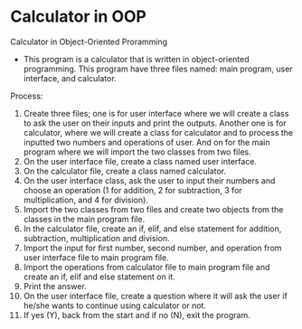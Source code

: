 # Calculator in OOP

Calculator in Object-Oriented Proramming
- This program is a calculator that is written in object-oriented programming. This program have three files named: main program, user interface, and calculator.

Process:
1. Create three files; one is for user interface where we will create a class to ask the user on their inputs and print the outputs. Another one is for calculator, where we will create a class for calculator and to process the inputted two numbers and operations of user. And on for the main program where we will import the two classes from two files.
2. On the user interface file, create a class named user interface.
3. On the calculator file, create a class named calculator.
4. On the user interface class, ask the user to input their numbers and choose an operation (1 for addition, 2 for subtraction, 3 for multiplication, and 4 for division).
5. Import the two classes from two files and create two objects from the classes in the main program file.
6. In the calculator file, create an if, elif, and else statement for addition, subtraction, multiplication and division.
7. Import the input for first number, second number, and operation from user interface file to main program file.
8. Import the operations from calculator file to main program file and create an if, elif and else statement on it.
9. Print the answer.
10. On the user interface file, create a question where it will ask the user if he/she wants to continue using calculator or not.
11. If yes (Y), back from the start and if no (N), exit the program.
